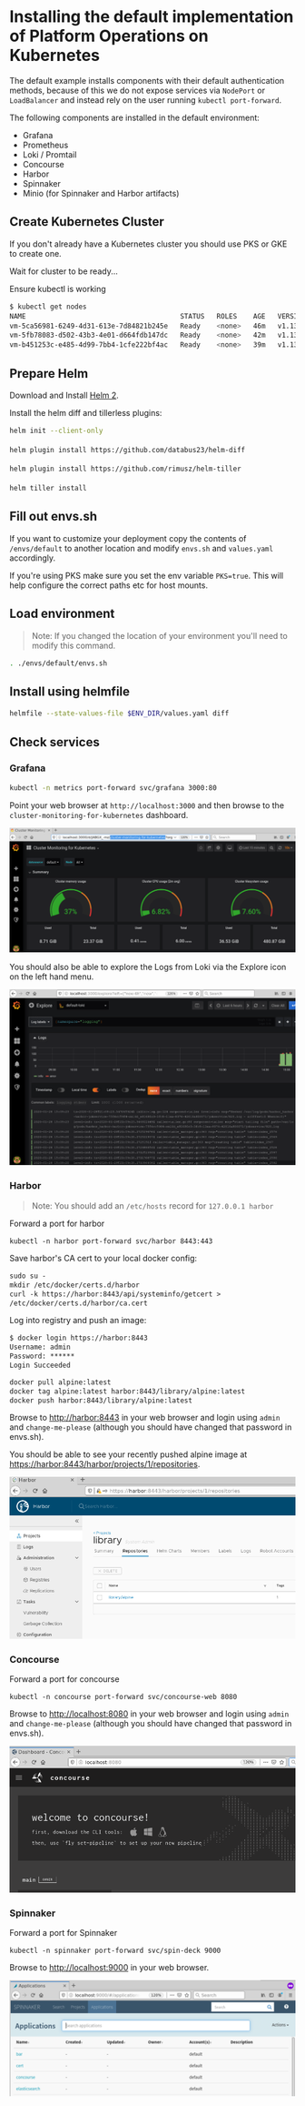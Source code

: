 # Installing the default implementation of Platform Operations on Kubernetes

The default example installs components with their default authentication methods, because of this we do not expose services via `NodePort` or `LoadBalancer` and instead rely on the user running `kubectl port-forward`.

The following components are installed in the default environment:

* Grafana
* Prometheus
* Loki / Promtail
* Concourse
* Harbor
* Spinnaker
* Minio (for Spinnaker and Harbor artifacts)


## Create Kubernetes Cluster

If you don't already have a Kubernetes cluster you should use PKS or GKE to create one.

Wait for cluster to be ready...

Ensure kubectl is working

```bash
$ kubectl get nodes
NAME                                      STATUS   ROLES    AGE   VERSION
vm-5ca56981-6249-4d31-613e-7d84821b245e   Ready    <none>   46m   v1.13.5
vm-5fb78083-d502-43b3-4e01-d664fdb147dc   Ready    <none>   42m   v1.13.5
vm-b451253c-e485-4d99-7bb4-1cfe222bf4ac   Ready    <none>   39m   v1.13.5
```

## Prepare Helm

Download and Install [Helm 2](https://github.com/helm/helm/releases/tag/v2.15.2).

Install the helm diff and tillerless plugins:

```bash
helm init --client-only

helm plugin install https://github.com/databus23/helm-diff

helm plugin install https://github.com/rimusz/helm-tiller

helm tiller install
```


## Fill out envs.sh

If you want to customize your deployment copy the contents of `/envs/default` to another location and modify `envs.sh` and `values.yaml` accordingly.

If you're using PKS make sure you set the env variable `PKS=true`. This will help configure the correct paths etc for host mounts.

## Load environment

> Note: If you changed the location of your environment you'll need to modify this command.

```bash
. ./envs/default/envs.sh
```

## Install using helmfile

```bash
helmfile --state-values-file $ENV_DIR/values.yaml diff
```

## Check services

### Grafana

```bash
kubectl -n metrics port-forward svc/grafana 3000:80
```

Point your web browser at `http://localhost:3000` and then browse to the `cluster-monitoring-for-kubernetes` dashboard.

![grafana dashboard](./grafana.png)

You should also be able to explore the Logs from Loki via the Explore icon on the left hand menu.

![loki logs](./loki.png)

### Harbor

> Note: You should add an `/etc/hosts` record for `127.0.0.1 harbor`

Forward a port for harbor

```console
kubectl -n harbor port-forward svc/harbor 8443:443
```

Save harbor's CA cert to your local docker config:

```console
sudo su -
mkdir /etc/docker/certs.d/harbor
curl -k https://harbor:8443/api/systeminfo/getcert > /etc/docker/certs.d/harbor/ca.cert
```

Log into registry and push an image:

```console
$ docker login https://harbor:8443
Username: admin
Password: ******
Login Succeeded
```

```console
docker pull alpine:latest
docker tag alpine:latest harbor:8443/library/alpine:latest
docker push harbor:8443/library/alpine:latest
```

Browse to [http://harbor:8443](http://harbor:8443) in your web browser and login using `admin` and `change-me-please` (although you should have changed that password in envs.sh).

You should be able to see your recently pushed alpine image at [https://harbor:8443/harbor/projects/1/repositories](https://harbor:8443/harbor/projects/1/repositories).

![harbor](./harbor.png)


### Concourse

Forward a port for concourse

```console
kubectl -n concourse port-forward svc/concourse-web 8080
```

Browse to [http://localhost:8080](http://localhost:8080) in your web browser and login using `admin` and `change-me-please` (although you should have changed that password in envs.sh).

![Concourse](./concourse.png)

### Spinnaker

Forward a port for Spinnaker

```console
kubectl -n spinnaker port-forward svc/spin-deck 9000
```

Browse to [http://localhost:9000](http://localhost:9000) in your web browser.

![Spinnaker](./spinnaker.png)
